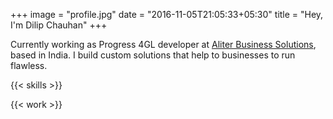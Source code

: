 +++
image = "profile.jpg"
date = "2016-11-05T21:05:33+05:30"
title = "Hey, I'm Dilip Chauhan"
+++

Currently working as Progress 4GL developer at [Aliter Business Solutions](https://www.alitersolutions.com/), based in India. I build custom solutions that help to businesses to run flawless.
<!--more-->

{{< skills >}}

{{< work >}}
